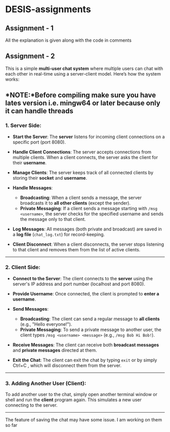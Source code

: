 # DESIS-assignments

## Assignment - 1
All the explanation is given along with the code in comments

## Assignment - 2

This is a simple **multi-user chat system** where multiple users can chat with each other in real-time using a server-client model. Here’s how the system works:

*NOTE:*Before compiling make sure you have lates version i.e. mingw64 or later because only it can handle threads
---

### **1. Server Side:**

- **Start the Server**: The **server** listens for incoming client connections on a specific port (port 8080).
  
- **Handle Client Connections**: The server accepts connections from multiple clients. When a client connects, the server asks the client for their **username**.

- **Manage Clients**: The server keeps track of all connected clients by storing their **socket** and **username**.

- **Handle Messages**:
  - **Broadcasting**: When a client sends a message, the server broadcasts it to **all other clients** (except the sender).
  - **Private Messaging**: If a client sends a message starting with `/msg <username>`, the server checks for the specified username and sends the message only to that client.
  
- **Log Messages**: All messages (both private and broadcast) are saved in a **log file** (`chat_log.txt`) for record-keeping.

- **Client Disconnect**: When a client disconnects, the server stops listening to that client and removes them from the list of active clients.

---

### **2. Client Side:**

- **Connect to the Server**: The client connects to the **server** using the server's IP address and port number (localhost and port 8080).

- **Provide Username**: Once connected, the client is prompted to **enter a username**.

- **Send Messages**:
  - **Broadcasting**: The client can send a regular message to **all clients** (e.g., "Hello everyone!").
  - **Private Messaging**: To send a private message to another user, the client types `/msg <username> <message>` (e.g., `/msg Bob Hi Bob!`).
  
- **Receive Messages**: The client can receive both **broadcast messages** and **private messages** directed at them.

- **Exit the Chat**: The client can exit the chat by typing `exit` or by simply Ctrl+C , which will disconnect them from the server.

---

### **3. Adding Another User (Client):**

To add another user to the chat, simply open another terminal window or shell and run the **client** program again. This simulates a new user connecting to the server.

---
The feature of saving the chat may have some issue. I am working on them so far
